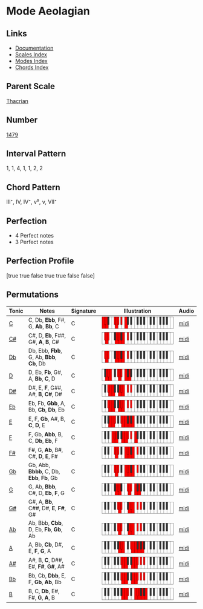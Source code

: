 # Mode Aeolagian

## Links

- [Documentation](index.md)
- [Scales Index](Scales.md)
- [Modes Index](Modes.md)
- [Chords Index](Chords.md)

## Parent Scale

[Thacrian](ScaleThacrian.md)

## Number

[1479](https://ianring.com/musictheory/scales/1479)

## Interval Pattern

1, 1, 4, 1, 1, 2, 2

## Chord Pattern

III⁺, IV, IV⁺, v⁰, v, VII⁺

## Perfection

- 4 Perfect notes
- 3 Perfect notes

## Perfection Profile

[true true false true true false false]

## Permutations

| Tonic | Notes | Signature | Illustration | Audio |
|-------|-------|-----------|--------------|-------|
| [C](ModeCNaturalAeolagian.md) | C, Db, **Ebb**, F#, G, **Ab**, **Bb**, C | C | ![CNaturalAeolagian](ModeCNaturalAeolagian.png) | [midi](https://github.com/edipermadi/music/blob/main/docs/ModeCNaturalAeolagian.mid?raw=true) |
| [C#](ModeCSharpAeolagian.md) | C#, D, **Eb**, F##, G#, **A**, **B**, C# | C | ![CSharpAeolagian](ModeCSharpAeolagian.png) | [midi](https://github.com/edipermadi/music/blob/main/docs/ModeCSharpAeolagian.mid?raw=true) |
| [Db](ModeDFlatAeolagian.md) | Db, Ebb, **Fbb**, G, Ab, **Bbb**, **Cb**, Db | C | ![DFlatAeolagian](ModeDFlatAeolagian.png) | [midi](https://github.com/edipermadi/music/blob/main/docs/ModeDFlatAeolagian.mid?raw=true) |
| [D](ModeDNaturalAeolagian.md) | D, Eb, **Fb**, G#, A, **Bb**, **C**, D | C | ![DNaturalAeolagian](ModeDNaturalAeolagian.png) | [midi](https://github.com/edipermadi/music/blob/main/docs/ModeDNaturalAeolagian.mid?raw=true) |
| [D#](ModeDSharpAeolagian.md) | D#, E, **F**, G##, A#, **B**, **C#**, D# | C | ![DSharpAeolagian](ModeDSharpAeolagian.png) | [midi](https://github.com/edipermadi/music/blob/main/docs/ModeDSharpAeolagian.mid?raw=true) |
| [Eb](ModeEFlatAeolagian.md) | Eb, Fb, **Gbb**, A, Bb, **Cb**, **Db**, Eb | C | ![EFlatAeolagian](ModeEFlatAeolagian.png) | [midi](https://github.com/edipermadi/music/blob/main/docs/ModeEFlatAeolagian.mid?raw=true) |
| [E](ModeENaturalAeolagian.md) | E, F, **Gb**, A#, B, **C**, **D**, E | C | ![ENaturalAeolagian](ModeENaturalAeolagian.png) | [midi](https://github.com/edipermadi/music/blob/main/docs/ModeENaturalAeolagian.mid?raw=true) |
| [F](ModeFNaturalAeolagian.md) | F, Gb, **Abb**, B, C, **Db**, **Eb**, F | C | ![FNaturalAeolagian](ModeFNaturalAeolagian.png) | [midi](https://github.com/edipermadi/music/blob/main/docs/ModeFNaturalAeolagian.mid?raw=true) |
| [F#](ModeFSharpAeolagian.md) | F#, G, **Ab**, B#, C#, **D**, **E**, F# | C | ![FSharpAeolagian](ModeFSharpAeolagian.png) | [midi](https://github.com/edipermadi/music/blob/main/docs/ModeFSharpAeolagian.mid?raw=true) |
| [Gb](ModeGFlatAeolagian.md) | Gb, Abb, **Bbbb**, C, Db, **Ebb**, **Fb**, Gb | C | ![GFlatAeolagian](ModeGFlatAeolagian.png) | [midi](https://github.com/edipermadi/music/blob/main/docs/ModeGFlatAeolagian.mid?raw=true) |
| [G](ModeGNaturalAeolagian.md) | G, Ab, **Bbb**, C#, D, **Eb**, **F**, G | C | ![GNaturalAeolagian](ModeGNaturalAeolagian.png) | [midi](https://github.com/edipermadi/music/blob/main/docs/ModeGNaturalAeolagian.mid?raw=true) |
| [G#](ModeGSharpAeolagian.md) | G#, A, **Bb**, C##, D#, **E**, **F#**, G# | C | ![GSharpAeolagian](ModeGSharpAeolagian.png) | [midi](https://github.com/edipermadi/music/blob/main/docs/ModeGSharpAeolagian.mid?raw=true) |
| [Ab](ModeAFlatAeolagian.md) | Ab, Bbb, **Cbb**, D, Eb, **Fb**, **Gb**, Ab | C | ![AFlatAeolagian](ModeAFlatAeolagian.png) | [midi](https://github.com/edipermadi/music/blob/main/docs/ModeAFlatAeolagian.mid?raw=true) |
| [A](ModeANaturalAeolagian.md) | A, Bb, **Cb**, D#, E, **F**, **G**, A | C | ![ANaturalAeolagian](ModeANaturalAeolagian.png) | [midi](https://github.com/edipermadi/music/blob/main/docs/ModeANaturalAeolagian.mid?raw=true) |
| [A#](ModeASharpAeolagian.md) | A#, B, **C**, D##, E#, **F#**, **G#**, A# | C | ![ASharpAeolagian](ModeASharpAeolagian.png) | [midi](https://github.com/edipermadi/music/blob/main/docs/ModeASharpAeolagian.mid?raw=true) |
| [Bb](ModeBFlatAeolagian.md) | Bb, Cb, **Dbb**, E, F, **Gb**, **Ab**, Bb | C | ![BFlatAeolagian](ModeBFlatAeolagian.png) | [midi](https://github.com/edipermadi/music/blob/main/docs/ModeBFlatAeolagian.mid?raw=true) |
| [B](ModeBNaturalAeolagian.md) | B, C, **Db**, E#, F#, **G**, **A**, B | C | ![BNaturalAeolagian](ModeBNaturalAeolagian.png) | [midi](https://github.com/edipermadi/music/blob/main/docs/ModeBNaturalAeolagian.mid?raw=true) |
